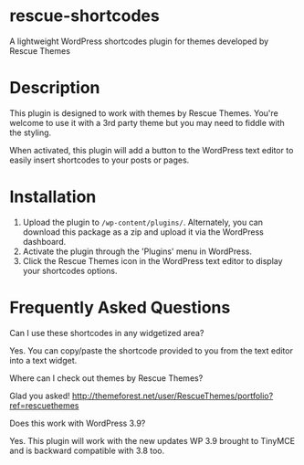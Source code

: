 rescue-shortcodes
=================

A lightweight WordPress shortcodes plugin for themes developed by Rescue Themes

Description
================

This plugin is designed to work with themes by Rescue Themes. You're welcome to use it with a 3rd party theme but you may need to fiddle with the styling.

When activated, this plugin will add a button to the WordPress text editor to easily insert shortcodes to your posts or pages.

Installation
================

1. Upload the plugin to `/wp-content/plugins/`. Alternately, you can download this package as a zip and upload it via the WordPress dashboard.
2. Activate the plugin through the 'Plugins' menu in WordPress.
3. Click the Rescue Themes icon in the WordPress text editor to display your shortcodes options.

Frequently Asked Questions
================

Can I use these shortcodes in any widgetized area?

Yes. You can copy/paste the shortcode provided to you from the text editor into a text widget.

Where can I check out themes by Rescue Themes?

Glad you asked! http://themeforest.net/user/RescueThemes/portfolio?ref=rescuethemes

Does this work with WordPress 3.9?

Yes. This plugin will work with the new updates WP 3.9 brought to TinyMCE and is backward compatible with 3.8 too.